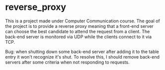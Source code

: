# reverse_proxy
This is a project made under Computer Communication course.
The goal of the project is to provide a reverse proxy meaning that a front-end server can choose the best candidate
to attend the request from a client. The back-end server is monitored via UDP while the clients connect to it via TCP.

Bug: when shutting down some back-end server after adding it to the table entry it won't
recognize it's shut. To resolve this, I should remove back-end servers after some criteria when not responding to requests.
